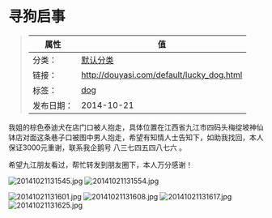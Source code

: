 # 寻狗启事

>|  属性  |  值  |
>| ----- | ----- |
>| 分类： | [默认分类](http://douyasi.com/category/default/) |
>| 链接： | http://douyasi.com/default/lucky_dog.html |
>| 标签： | [dog](http://douyasi.com/tag/dog)  |
>| 发布日期： | 2014-10-21 |

我姐的棕色泰迪犬在店门口被人抱走，具体位置在江西省九江市四码头梅绽坡神仙钵店对面这条巷子口被图中男人抱走，希望有知情人士告知下，如助我找回，本人保证3000元重谢，联系我企鹅号 八三七四五四八七六 。

希望九江朋友看过，帮忙转发到朋友圈下，本人万分感谢！


![20141021131545.jpg][1]
![20141021131554.jpg][2]





![20141021131601.jpg][3]
![20141021131608.jpg][4]
![20141021131617.jpg][5]
![20141021131625.jpg][6]


  [1]: http://douyasi.com/usr/uploads/2014/10/1864340993.jpg
  [2]: http://douyasi.com/usr/uploads/2014/10/960831273.jpg
  [3]: http://douyasi.com/usr/uploads/2014/10/864490325.jpg
  [4]: http://douyasi.com/usr/uploads/2014/10/3424130913.jpg
  [5]: http://douyasi.com/usr/uploads/2014/10/2407839588.jpg
  [6]: http://douyasi.com/usr/uploads/2014/10/2057565751.jpg